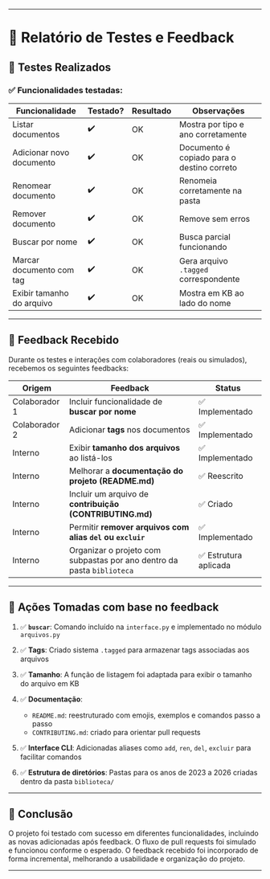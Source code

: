 
---

# 📄 Relatório de Testes e Feedback

## 🧪 Testes Realizados

### ✅ Funcionalidades testadas:

| Funcionalidade            | Testado? | Resultado | Observações                                |
| ------------------------- | -------- | --------- | ------------------------------------------ |
| Listar documentos         | ✔️       | OK        | Mostra por tipo e ano corretamente         |
| Adicionar novo documento  | ✔️       | OK        | Documento é copiado para o destino correto |
| Renomear documento        | ✔️       | OK        | Renomeia corretamente na pasta             |
| Remover documento         | ✔️       | OK        | Remove sem erros                           |
| Buscar por nome           | ✔️       | OK        | Busca parcial funcionando                  |
| Marcar documento com tag  | ✔️       | OK        | Gera arquivo `.tagged` correspondente      |
| Exibir tamanho do arquivo | ✔️       | OK        | Mostra em KB ao lado do nome               |

---

## 💬 Feedback Recebido

Durante os testes e interações com colaboradores (reais ou simulados), recebemos os seguintes feedbacks:

| Origem        | Feedback                                                               | Status               |
| ------------- | ---------------------------------------------------------------------- | -------------------- |
| Colaborador 1 | Incluir funcionalidade de **buscar por nome**                          | ✅ Implementado       |
| Colaborador 2 | Adicionar **tags** nos documentos                                      | ✅ Implementado       |
| Interno       | Exibir **tamanho dos arquivos** ao listá-los                           | ✅ Implementado       |
| Interno       | Melhorar a **documentação do projeto (README.md)**                     | ✅ Reescrito          |
| Interno       | Incluir um arquivo de **contribuição (CONTRIBUTING.md)**               | ✅ Criado             |
| Interno       | Permitir **remover arquivos com alias `del` ou `excluir`**             | ✅ Implementado       |
| Interno       | Organizar o projeto com subpastas por ano dentro da pasta `biblioteca` | ✅ Estrutura aplicada |

---

## 🔁 Ações Tomadas com base no feedback

1. ✅ **`buscar`**: Comando incluído na `interface.py` e implementado no módulo `arquivos.py`
2. ✅ **Tags**: Criado sistema `.tagged` para armazenar tags associadas aos arquivos
3. ✅ **Tamanho**: A função de listagem foi adaptada para exibir o tamanho do arquivo em KB
4. ✅ **Documentação**:

   * `README.md`: reestruturado com emojis, exemplos e comandos passo a passo
   * `CONTRIBUTING.md`: criado para orientar pull requests
5. ✅ **Interface CLI**: Adicionadas aliases como `add`, `ren`, `del`, `excluir` para facilitar comandos
6. ✅ **Estrutura de diretórios**: Pastas para os anos de 2023 a 2026 criadas dentro da pasta `biblioteca/`

---

## 📌 Conclusão

O projeto foi testado com sucesso em diferentes funcionalidades, incluindo as novas adicionadas após feedback. O fluxo de pull requests foi simulado e funcionou conforme o esperado. O feedback recebido foi incorporado de forma incremental, melhorando a usabilidade e organização do projeto.

---

